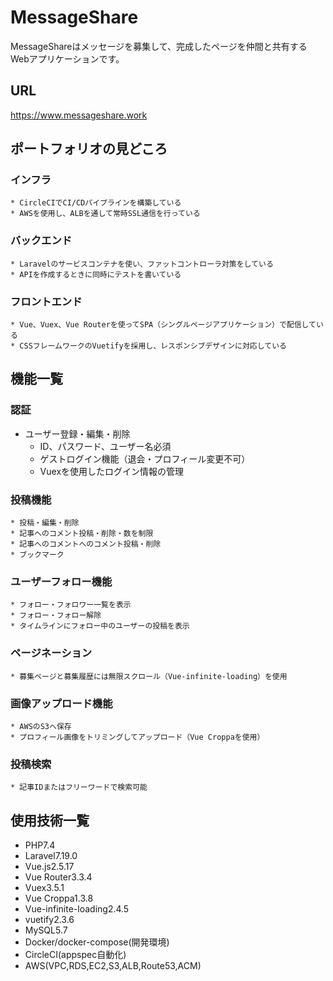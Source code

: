 # MessageShare
MessageShareはメッセージを募集して、完成したページを仲間と共有するWebアプリケーションです。

## URL
https://www.messageshare.work

## ポートフォリオの見どころ
### インフラ
    * CircleCIでCI/CDパイプラインを構築している
    * AWSを使用し、ALBを通して常時SSL通信を行っている

### バックエンド
    * Laravelのサービスコンテナを使い、ファットコントローラ対策をしている
    * APIを作成するときに同時にテストを書いている

### フロントエンド
    * Vue、Vuex、Vue Routerを使ってSPA（シングルページアプリケーション）で配信している
    * CSSフレームワークのVuetifyを採用し、レスポンシブデザインに対応している

## 機能一覧
### 認証
* ユーザー登録・編集・削除
    * ID、パスワード、ユーザー名必須
    * ゲストログイン機能（退会・プロフィール変更不可）
    * Vuexを使用したログイン情報の管理

### 投稿機能
    * 投稿・編集・削除
    * 記事へのコメント投稿・削除・数を制限
    * 記事へのコメントへのコメント投稿・削除
    * ブックマーク

### ユーザーフォロー機能
    * フォロー・フォロワー一覧を表示
    * フォロー・フォロー解除
    * タイムラインにフォロー中のユーザーの投稿を表示

### ページネーション
    * 募集ページと募集履歴には無限スクロール（Vue-infinite-loading）を使用

### 画像アップロード機能
    * AWSのS3へ保存
    * プロフィール画像をトリミングしてアップロード（Vue Croppaを使用）

### 投稿検索
    * 記事IDまたはフリーワードで検索可能

## 使用技術一覧
* PHP7.4
* Laravel7.19.0
* Vue.js2.5.17
* Vue Router3.3.4
* Vuex3.5.1
* Vue Croppa1.3.8
* Vue-infinite-loading2.4.5
* vuetify2.3.6
* MySQL5.7
* Docker/docker-compose(開発環境)
* CircleCI(appspec自動化)
* AWS(VPC,RDS,EC2,S3,ALB,Route53,ACM)